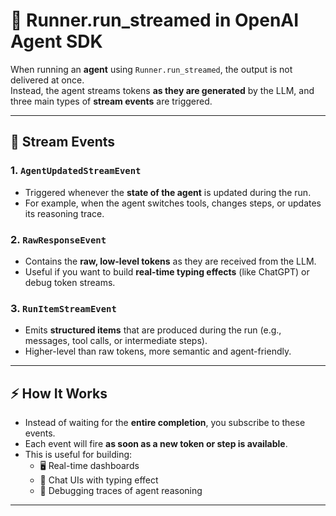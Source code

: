 # 🏃 Runner.run_streamed in OpenAI Agent SDK

When running an **agent** using `Runner.run_streamed`, the output is not delivered at once.  
Instead, the agent streams tokens **as they are generated** by the LLM, and three main types of **stream events** are triggered.

---

## 📡 Stream Events

### 1. `AgentUpdatedStreamEvent`
- Triggered whenever the **state of the agent** is updated during the run.
- For example, when the agent switches tools, changes steps, or updates its reasoning trace.

### 2. `RawResponseEvent`
- Contains the **raw, low-level tokens** as they are received from the LLM.
- Useful if you want to build **real-time typing effects** (like ChatGPT) or debug token streams.

### 3. `RunItemStreamEvent`
- Emits **structured items** that are produced during the run (e.g., messages, tool calls, or intermediate steps).
- Higher-level than raw tokens, more semantic and agent-friendly.

---

## ⚡ How It Works
- Instead of waiting for the **entire completion**, you subscribe to these events.
- Each event will fire **as soon as a new token or step is available**.
- This is useful for building:
  - 🖥️ Real-time dashboards  
  - 💬 Chat UIs with typing effect  
  - 🔎 Debugging traces of agent reasoning  

---